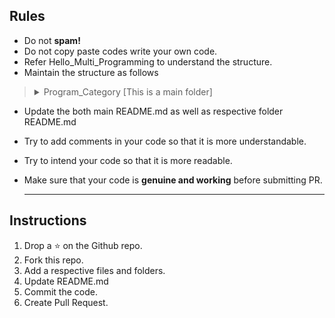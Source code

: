 ## Rules
* Do not <b>spam!</b>
* Do not copy paste codes write your own code.<br>
* Refer Hello_Multi_Programming to understand the structure.
* Maintain the structure as follows
>  <details>
>  <summary>Program_Category [This is a main folder]</summary>
>  
>   > <details>
>   >  <summary> 1. Program_Category_Name</summary>
>   >  
>   >  > <details>
>   >  > <summary> 1. Program_Name</summary>
>   >  > 
>   >  >> **src** : Contains Program same as folder name in different languages <br> 
>   >  >> **README.md** : Problem Statement, Solution in different Programming Language with its hyperlink
>   >  > </details>
>   >  > <details>
>   >  >  <summary>2. README.md </summary>
>   >  > 
>   >  >> Program Name List of respective category
>   >  >  
>   >  >  </details>
>   >  </details>
>   >  <details>
>   >  <summary>2. README.md </summary>
>   >
>   >  > Category List
>   >
>   >  </details>
>  </details>
> 


* Update the both main README.md as well as respective folder README.md <br>
* Try to add comments in your code so that it is more understandable. <br>
* Try to intend your code so that it is more readable.<br>
* Make sure that your code is **genuine and working** before submitting PR.<br>

  <hr>
  
## Instructions
1. Drop a ⭐ on the Github repo.
2. Fork this repo.
3. Add a respective files and folders.
4. Update README.md
5. Commit the code.
6. Create Pull Request.

